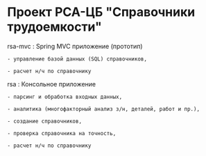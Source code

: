 ﻿# Проект РСА-ЦБ "Справочники трудоемкости"

rsa-mvc : Spring MVC приложение (прототип)

    - управление базой данных (SQL) справочников,

    - расчет н/ч по справочнику


rsa : Консольное приложение

    - парсинг и обработка входных данных,

    - аналитика (многофакторный анализ з/н, деталей, работ и пр.),

    - создание справочников, 

    - проверка справочника на точность,

    - расчет н/ч по справочнику
